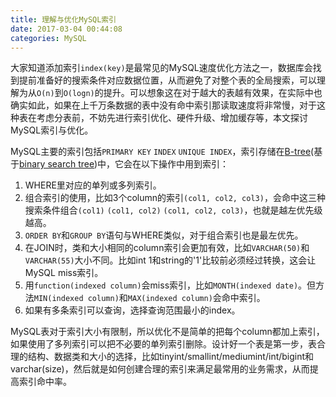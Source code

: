 ```yaml
---
title: 理解与优化MySQL索引
date: 2017-03-04 00:44:08
categories: MySQL
---
```


大家知道添加索引`index(key)`是最常见的MySQL速度优化方法之一，数据库会找到提前准备好的搜索条件对应数据位置，从而避免了对整个表的全局搜索，可以理解为从`O(n)`到`O(logn)`的提升。可以想象这在对于越大的表越有效果，在实际中也确实如此，如果在上千万条数据的表中没有命中索引那读取速度将非常慢，对于这种表在考虑分表前，不妨先进行索引优化、硬件升级、增加缓存等，本文探讨MySQL索引与优化。

<!-- more -->

MySQL主要的索引包括`PRIMARY KEY` `INDEX` `UNIQUE INDEX`，索引存储在[B-tree](https://en.wikipedia.org/wiki/B-tree)(基于[binary search tree](https://en.wikipedia.org/wiki/Binary_search_tree))中，它会在以下操作中用到索引：

1. WHERE里对应的单列或多列索引。
2. 组合索引的使用，比如3个column的索引`(col1, col2, col3)`，会命中这三种搜索条件组合`(col1)` `(col1, col2)` `(col1, col2, col3)`，也就是越左优先级越高。
3. `ORDER BY`和`GROUP BY`语句与WHERE类似，对于组合索引也是最左优先。
4. 在JOIN时，类和大小相同的column索引会更加有效，比如`VARCHAR(50)`和`VARCHAR(55)`大小不同。比如int 1和string的'1'比较前必须经过转换，这会让MySQL miss索引。
5. 用`function(indexed column)`会miss索引，比如`MONTH(indexed date)`。但方法`MIN(indexed column)`和`MAX(indexed column)`会命中索引。
6. 如果有多条索引可以查询，选择查询范围最小的index。

MySQL表对于索引大小有限制，所以优化不是简单的把每个column都加上索引，如果使用了多列索引可以把不必要的单列索引删除。设计好一个表是第一步，表合理的结构、数据类和大小的选择，比如tinyint/smallint/mediumint/int/bigint和varchar(size)，然后就是如何创建合理的索引来满足最常用的业务需求，从而提高索引命中率。